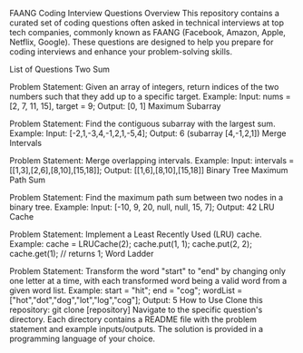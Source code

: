 FAANG Coding Interview Questions
Overview
This repository contains a curated set of coding questions often asked in technical interviews at top tech companies, commonly known as FAANG (Facebook, Amazon, Apple, Netflix, Google). These questions are designed to help you prepare for coding interviews and enhance your problem-solving skills.

List of Questions
Two Sum

Problem Statement: Given an array of integers, return indices of the two numbers such that they add up to a specific target.
Example: Input: nums = [2, 7, 11, 15], target = 9; Output: [0, 1]
Maximum Subarray

Problem Statement: Find the contiguous subarray with the largest sum.
Example: Input: [-2,1,-3,4,-1,2,1,-5,4]; Output: 6 (subarray [4,-1,2,1])
Merge Intervals

Problem Statement: Merge overlapping intervals.
Example: Input: intervals = [[1,3],[2,6],[8,10],[15,18]]; Output: [[1,6],[8,10],[15,18]]
Binary Tree Maximum Path Sum

Problem Statement: Find the maximum path sum between two nodes in a binary tree.
Example: Input: [-10, 9, 20, null, null, 15, 7]; Output: 42
LRU Cache

Problem Statement: Implement a Least Recently Used (LRU) cache.
Example: cache = LRUCache(2); cache.put(1, 1); cache.put(2, 2); cache.get(1); // returns 1;
Word Ladder

Problem Statement: Transform the word "start" to "end" by changing only one letter at a time, with each transformed word being a valid word from a given word list.
Example: start = "hit"; end = "cog"; wordList = ["hot","dot","dog","lot","log","cog"]; Output: 5
How to Use
Clone this repository: git clone [repository]
Navigate to the specific question's directory.
Each directory contains a README file with the problem statement and example inputs/outputs.
The solution is provided in a programming language of your choice.
